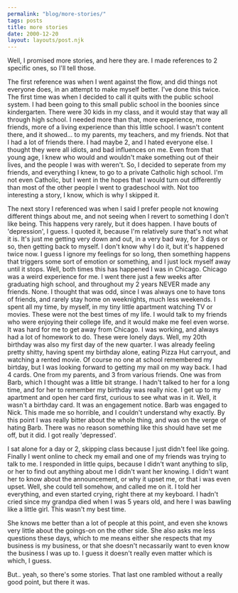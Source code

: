 ```yaml
---
permalink: "blog/more-stories/"
tags: posts
title: more stories
date: 2000-12-20
layout: layouts/post.njk
---
```


Well, I promised more stories, and here they are. I made references to 2 specific ones, so I'll tell those. 

The first reference was when I went against the flow, and did things not everyone does, in an attempt to make myself better. I've done this twice. The first time was when I decided to call it quits with the public school system. I had been going to this small public school in the boonies since kindergarten. There were 30 kids in my class, and it would stay that way all through high school. I needed more than that, more experience, more friends, more of a living experience than this little school. I wasn't content there, and it showed... to my parents, my teachers, and my friends. Not that I had a lot of friends there. I had maybe 2, and I hated everyone else. I thought they were all idiots, and bad influences on me. Even from that young age, I knew who would and wouldn't make something out of their lives, and the people I was with weren't. So, I decided to seperate from my friends, and everything I knew, to go to a private Catholic high school. I'm not even Catholic, but I went in the hopes that I would turn out differently than most of the other people I went to gradeschool with. Not too interesting a story, I know, which is why I skipped it.

The next story I referenced was when I said I prefer people not knowing different things about me, and not seeing when I revert to something I don't like being. This happens very rarely, but it does happen. I have bouts of 'depression', I guess. I quoted it, because I'm relatively sure that's not what it is. It's just me getting very down and out, in a very bad way, for 3 days or so, then getting back to myself. I don't know why I do it, but it's happened twice now. I guess I ignore my feelings for so long, then something happens that triggers some sort of emotion or something, and I just lock myself away until it stops. Well, both times this has happened I was in Chicago. Chicago was a weird experience for me. I went there just a few weeks after graduating high school, and throughout my 2 years NEVER made any friends. None. I thought that was odd, since I was always one to have tons of friends, and rarely stay home on weeknights, much less weekends. I spent all my time, by myself, in my tiny little apartment watching TV or movies. These were not the best times of my life. I would talk to my friends who were enjoying their college life, and it would make me feel even worse. It was hard for me to get away from Chicago. I was working, and always had a lot of homework to do. These were lonely days. Well, my 20th birthday was also my first day of the new quarter. I was already feeling pretty shitty, having spent my birthday alone, eating Pizza Hut carryout, and watching a rented movie. Of course no one at school remembered my birtday, but I was looking forward to getting my mail on my way back. I had 4 cards. One from my parents, and 3 from various friends. One was from Barb, which I thought was a little bit strange. I hadn't talked to her for a long time, and for her to remember my birthday was really nice. I get up to my apartment and open her card first, curious to see what was in it. Well, it wasn't a birthday card. It was an engagement notice. Barb was engaged to Nick. This made me so horrible, and I couldn't understand why exactly. By this point I was really bitter about the whole thing, and was on the verge of hating Barb. There was no reason something like this should have set me off, but it did. I got really 'depressed'. 

I sat alone for a day or 2, skipping class because I just didn't feel like going. Finally I went online to check my email and one of my friends was trying to talk to me. I responded in little quips, because I didn't want anything to slip, or her to find out anything about me I didn't want her knowing. I didn't want her to know about the announcement, or why it upset me, or that i was even upset. Well, she could tell somehow, and called me on it. I told her everything, and even started crying, right there at my keyboard. I hadn't cried since my grandpa died when I was 5 years old, and here I was bawling like a little girl. This wasn't my best time. 

She knows me better than a lot of people at this point, and even she knows very little about the goings-on on the other side. She also asks me less questions these days, which to me means either she respects that my business is my business, or that she doesn't necassarily want to even know the business I was up to. I guess it doesn't really even matter which is which, I guess. 

But.. yeah, so there's some stories. That last one rambled without a really good point, but there it was.